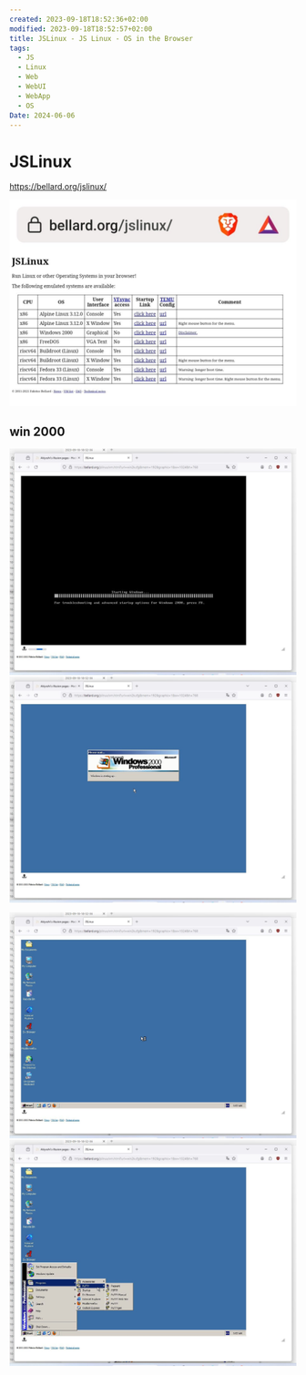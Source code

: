```yaml
---
created: 2023-09-18T18:52:36+02:00
modified: 2023-09-18T18:52:57+02:00
title: JSLinux - JS Linux - OS in the Browser
tags:
  - JS
  - Linux
  - Web
  - WebUI
  - WebApp
  - OS
Date: 2024-06-06
---
```


# JSLinux

<https://bellard.org/jslinux/>

![Image](../_asset/2023-09-18-JSLinux_image_1.jpg)
## win 2000 

![](../_asset/2023-09-18-JSLinux_image_2.jpg)
![](../_asset/2023-09-18-JSLinux_image_3.jpg)

![](../_asset/2023-09-18-JSLinux_image_4.jpg)
![](../_asset/2023-09-18-JSLinux_image_5.jpg)
